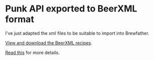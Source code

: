 # Punk API exported to BeerXML format

I've just adapted the xml files to be suitable to import into Brewfather.

[View and download the BeerXML recipes](brewfather_beerxml).

[Read this](https://github.com/stuartraetaylor/punkapi-export-java/) for more details.

